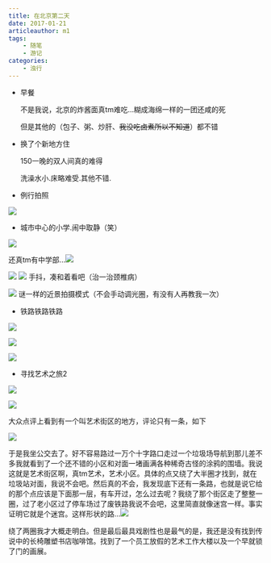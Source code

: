 ```yaml
---
title: 在北京第二天
date: 2017-01-21
articleauthor: m1
tags:
    - 随笔
    - 游记
categories:
    - 浊行
---
```

*   早餐

    不是我说，北京的炸酱面真tm难吃...糊成海绵一样的一团还咸的死

    但是其他的（包子、粥、炒肝、~~我没吃卤煮所以不知道~~）都不错

*   换了个新地方住

    150一晚的双人间真的难得

    洗澡水小.床略难受.其他不错.

*   例行拍照

![](http://imglf1.nosdn.127.net/img/RE4yTEZuL3FaSFpTQWVpTHpENDdZODVLbUMvU0NGSUwzak9vQldGUjRLbWpnWU5xNS8rbG1BPT0.jpg?=imageView&thumbnail=500x0&quality=96&stripmeta=0&type=jpg%7Cwatermark&type=2)

*   城市中心的小学.闹中取静（笑）

![](http://imglf2.nosdn.127.net/img/RE4yTEZuL3FaSFpvSE1HREd2cVdkS2g3dHltSm9ITGZReERoOUF4TWpRQmRYOFVSam1ad2RBPT0.jpg?=imageView&thumbnail=500x0&quality=96&stripmeta=0&type=jpg%7Cwatermark&type=2)

还真tm有中学部...![](http://imglf2.nosdn.127.net/img/RE4yTEZuL3FaSFpvSE1HREd2cVdkT1NVQTBLZ3U5ejRRTEdtZlAvS2FjSlJSc0ZPZW9OeTN3PT0.jpg?=imageView&thumbnail=500x0&quality=96&stripmeta=0&type=jpg%7Cwatermark&type=2)

![](http://imglf2.nosdn.127.net/img/RE4yTEZuL3FaSFpvSE1HREd2cVdkQkZqcU5SbGhzL21IMmt0NWNoZlhvdDZjU1krOUpybU1nPT0.jpg?=imageView&thumbnail=500x0&quality=96&stripmeta=0&type=jpg%7Cwatermark&type=2)
![](http://imglf1.nosdn.127.net/img/RE4yTEZuL3FaSFpvSE1HREd2cVdkRUlIU05xYUllRzVUc1BlY3lqUm1CSkF1MGVxZDhVSGVRPT0.jpg?=imageView&thumbnail=500x0&quality=96&stripmeta=0&type=jpg%7Cwatermark&type=2)
手抖，凑和着看吧（治一治颈椎病）

![](http://imglf0.nosdn.127.net/img/RE4yTEZuL3FaSFpvSE1HREd2cVdkRXdyZHB0RkZMZDdnRHFJSFNhYTYwbDBZTnlieG1tc1lBPT0.jpg?=imageView&thumbnail=500x0&quality=96&stripmeta=0&type=jpg%7Cwatermark&type=2)
谜一样的近景拍摄模式（不会手动调光圈，有没有人再教我一次）

*   铁路铁路铁路

![](http://imglf2.nosdn.127.net/img/RE4yTEZuL3FaSFpvSE1HREd2cVdkR25UUzFoVjZSRXBtVFQrbDM1UUZBdmlrTzdTek5HUG1nPT0.jpg?=imageView&thumbnail=500x0&quality=96&stripmeta=0&type=jpg%7Cwatermark&type=2)

![](http://imglf2.nosdn.127.net/img/RE4yTEZuL3FaSFpvSE1HREd2cVdkSjlLMU9PUU1kT1FnQUlieXVqVkhqckR5b0IyTGIyYVN3PT0.jpg?=imageView&thumbnail=500x0&quality=96&stripmeta=0&type=jpg%7Cwatermark&type=2)

![](http://imglf0.nosdn.127.net/img/RE4yTEZuL3FaSFpvSE1HREd2cVdkUGRVd2pjTWxzeUdmZkZIWjAyTWY4TzRFK09mSUZvbnh3PT0.jpg?=imageView&thumbnail=500x0&quality=96&stripmeta=0&type=jpg%7Cwatermark&type=2)

*   寻找艺术之旅2

![](http://imglf.nosdn.127.net/img/RE4yTEZuL3FaSFpvSE1HREd2cVdkRTErZ21qZi8zQ1pTNG16c0o5bGJMa3JNUGVXRDVxdHhnPT0.jpg?=imageView&thumbnail=500x0&quality=96&stripmeta=0&type=jpg%7Cwatermark&type=2)

![](http://imglf1.nosdn.127.net/img/RE4yTEZuL3FaSFpvSE1HREd2cVdkUHhVb0RjNmZjK01aZlA2V1dpRnNFdEpJeXdic0NLeG1RPT0.jpg?=imageView&thumbnail=500x0&quality=96&stripmeta=0&type=jpg%7Cwatermark&type=2)

大众点评上看到有一个叫艺术街区的地方，评论只有一条，如下

![](http://imglf.nosdn.127.net/img/RE4yTEZuL3FaSFk5MkE3OGtLc3BSZWZUckFnaUpHWDk4enpaUDlTL0dNVEhTYVJ3TjIrRlpnPT0.png?=imageView&thumbnail=500x0&quality=96&stripmeta=0&type=jpg%7Cwatermark&type=2)

于是我坐公交去了。好不容易路过一万个十字路口走过一个垃圾场导航到那儿差不多我就看到了一个还不错的小区和对面一堵画满各种稀奇古怪的涂鸦的围墙。我说这就是艺术街区啊，真tm艺术，艺术小区。具体的点又绕了大半圈才找到，就在垃圾站对面，我说不会吧。然后真的不会，我发现底下还有一条路，也就是说它给的那个点应该是下面那一层，有车开过，怎么过去呢？我绕了那个街区走了整整一圈，过了老小区过了停车场过了废铁路我说不会吧，这里简直就像迷宫一样。事实证明它就是个迷宫。这样形状的路...![](http://imglf.nosdn.127.net/img/RE4yTEZuL3FaSFk5MkE3OGtLc3BSVS9LbFY3aDRyQVhJd1NZT1B2dE5tcUwyR2FieFB4dytRPT0.png?=imageView&thumbnail=500x0&quality=96&stripmeta=0&type=jpg%7Cwatermark&type=2)

绕了两圈我才大概走明白。但是最后最具戏剧性也是最气的是，我还是没有找到传说中的长椅雕塑书店咖啡馆。找到了一个员工放假的艺术工作大楼以及一个早就锁了门的画展。
